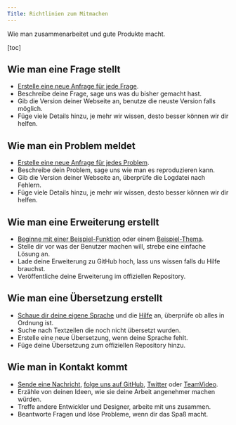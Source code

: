 ```yaml
---
Title: Richtlinien zum Mitmachen
---
```

Wie man zusammenarbeitet und gute Produkte macht.

[toc]

## Wie man eine Frage stellt

* [Erstelle eine neue Anfrage für jede Frage](https://github.com/datenstrom/yellow/issues).
* Beschreibe deine Frage, sage uns was du bisher gemacht hast.
* Gib die Version deiner Webseite an, benutze die neuste Version falls möglich.
* Füge viele Details hinzu, je mehr wir wissen, desto besser können wir dir helfen.

## Wie man ein Problem meldet

* [Erstelle eine neue Anfrage für jedes Problem](https://github.com/datenstrom/yellow/issues).
* Beschreibe dein Problem, sage uns wie man es reproduzieren kann.
* Gib die Version deiner Webseite an, überprüfe die Logdatei nach Fehlern.
* Füge viele Details hinzu, je mehr wir wissen, desto besser können wir dir helfen.

## Wie man eine Erweiterung erstellt

* [Beginne mit einer Beispiel-Funktion](https://github.com/schulle4u/yellow-extension-helloworld) oder einem [Beispiel-Thema](https://github.com/schulle4u/yellow-extension-basic).
* Stelle dir vor was der Benutzer machen will, strebe eine einfache Lösung an.
* Lade deine Erweiterung zu GitHub hoch, lass uns wissen falls du Hilfe brauchst.
* Veröffentliche deine Erweiterung im offiziellen Repository.

## Wie man eine Übersetzung erstellt

* [Schaue dir deine eigene Sprache](https://github.com/datenstrom/yellow-extensions/blob/master/README-de.md#sprachen) und die [Hilfe](https://github.com/datenstrom/yellow-extensions/blob/master/source/help/README-de.md) an, überprüfe ob alles in Ordnung ist.
* Suche nach Textzeilen die noch nicht übersetzt wurden.
* Erstelle eine neue Übersetzung, wenn deine Sprache fehlt.
* Füge deine Übersetzung zum offiziellen Repository hinzu.

## Wie man in Kontakt kommt

* [Sende eine Nachricht](https://datenstrom.se/de/contact/), [folge uns auf GitHub](https://github.com/datenstrom), [Twitter](https://twitter.com/datendeveloper) oder [TeamVideo](https://team.video/datendeveloper).
* Erzähle von deinen Ideen, wie sie deine Arbeit angenehmer machen würden.
* Treffe andere Entwickler und Designer, arbeite mit uns zusammen.
* Beantworte Fragen und löse Probleme, wenn dir das Spaß macht.

